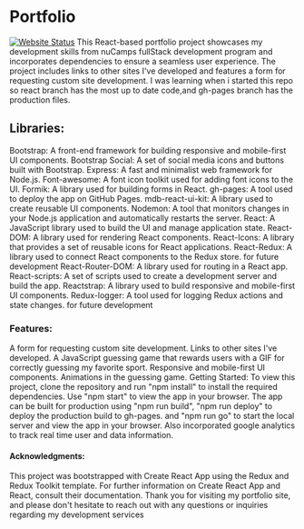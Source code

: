 # Portfolio
[![Website Status](https://img.shields.io/website-up-down-green-red/http/shields.io.svg)](https://njwright92.github.io/portfolio/)
This React-based portfolio project showcases my development skills from nuCamps fullStack development program and incorporates  dependencies to ensure a seamless user experience. The project includes links to other sites I've developed and features a form for requesting custom site development. I was learning when i started this repo so react branch has the most up to date code,and gh-pages branch has the production files.

## Libraries:
Bootstrap: A front-end framework for building responsive and mobile-first UI components.
Bootstrap Social: A set of social media icons and buttons built with Bootstrap.
Express: A fast and minimalist web framework for Node.js.
Font-awesome: A font icon toolkit used for adding font icons to the UI.
Formik: A library used for building forms in React.
gh-pages: A tool used to deploy the app on GitHub Pages.
mdb-react-ui-kit: A library used to create reusable UI components.
Nodemon: A tool that monitors changes in your Node.js application and automatically restarts the server.
React: A JavaScript library used to build the UI and manage application state.
React-DOM: A library used for rendering React components.
React-Icons: A library that provides a set of reusable icons for React applications.
React-Redux: A library used to connect React components to the Redux store. for future development
React-Router-DOM: A library used for routing in a React app.
React-scripts: A set of scripts used to create a development server and build the app.
Reactstrap: A library used to build responsive and mobile-first UI components.
Redux-logger: A tool used for logging Redux actions and state changes. for future development

### Features:
A form for requesting custom site development.
Links to other sites I've developed. 
A JavaScript guessing game that rewards users with a GIF for correctly guessing my favorite sport. Responsive and mobile-first UI components.
Animations in the guessing game. 
  Getting Started:
To view this project, clone the repository and run "npm install" to install the required dependencies. Use "npm start" to view the app in your browser. The app can be built for production using "npm run build", "npm run deploy" to deploy the production build to gh-pages. and "npm run go" to start the local server and view the app in your browser.
Also incorporated google analytics to track real time user and data information.

#### Acknowledgments:
  This project was bootstrapped with Create React App using the Redux and Redux Toolkit template. For further information on Create React App and React, consult their documentation.
  Thank you for visiting my portfolio site, and please don't hesitate to reach out with any questions or inquiries regarding my development services


